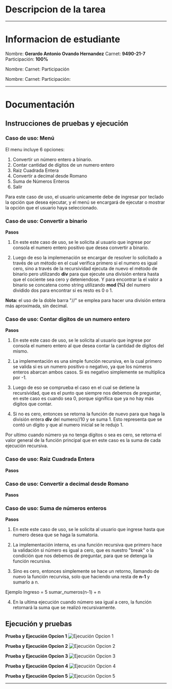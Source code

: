 # Descripcion de la tarea 


***

# Informacion de estudiante
Nombre: **Gerardo Antonio Ovando Hernandez**
Carnet: **9490-21-7**
Participación: **100%**

Nombre:
Carnet:
Participación

Nombre: 
Carnet:
Participación: 

***

# Documentación

## Instrucciones de pruebas y ejecución

### Caso de uso: Menú 
El menu incluye 6 opciones: 

1. Convertir un número entero a binario. 
2. Contar cantidad de dígitos de un numero entero
3. Raiz Cuadrada Entera
4. Convertir a decimal desde Romano
5. Suma de Números Enteros
6. Salir

Para este caso de uso, el usuario unicamente debe de ingresar por teclado la opción que desea ejecutar, y el menú se encargará de ejecutar o mostrar la opción que el usuario haya seleccionado. 

### Caso de uso: Convertir a binario

**Pasos**
1. En este este caso de uso, se le solicita al usuario que ingrese por consola el numero entero positivo que desea convertir a binario. 

2. Luego de eso la implemenación se encargar de resolver lo solicitado a través de un método en el cual verifica primero si el numero es igual cero, sino a través de la recursividad ejecuta de nuevo el método de binario pero utilizando **div** para que ejecute una división entera  hasta que el cociente sea cero y deteniendose. Y para encontrar la el valor a binario se concatena como string utilizando **mod (%)** del numero dividido dos para encontrar si es resto es 0 o 1.  

**Nota:** el uso de la doble barra "//" se emplea para hacer una división entera más aproximada, sin decimal. 


### Caso de uso: Contar digitos de un numero entero

**Pasos**
1. En este este caso de uso, se le solicita al usuario que ingrese por consola el numero entero al que desea contar la cantidad de dígitos del mismo. 

2. La implementación es una simple función recursiva, en la cual primero se valida si es un numero positivo o negativo, ya que los números enteros abarcan ambos casos. Si es negativo simplemente se multiplica por -1. 
   
3. Luego de eso se comprueba el caso en el cual se detiene la recursividad, que es el punto que siempre nos debemos de preguntar, en este caso es cuando sea 0, porque significa que ya no hay más digitos que contar. 

4. Si no es cero, entonces se retorna la función de nuevo para que haga la división entera **div** del numero//10 y se suma 1. Esto representa que se contó un dígito y que al numero inicial se le redujo 1. 

Por ultimo cuando número ya no tenga dígitos o sea es cero, se retorna el valor general de la función principal que en este caso es la suma de cada ejecución recursiva. 


### Caso de uso: Raiz Cuadrada Entera
**Pasos**



### Caso de uso: Convertir a decimal desde Romano
**Pasos**



### Caso de uso: Suma de números enteros 
**Pasos**

1. En este este caso de uso, se le solicita al usuario que ingrese hasta que numero desea que se haga la sumatoria. 

2. La implementación interna, es una función recursiva que primero hace la validación si número es igual a cero, que es nuestro "break" o la condición que nos debemos de preguntar, para que se detenga la función recursiva. 
   
3. Sino es cero, entonces simplemente se hace un retorno, llamando de nuevo la función recurvisa, solo que haciendo una resta de **n-1** y sumarlo a n. 

Ejemplo 
Ingreso = 5
sumar_numeros(n-1) + n 

4. En la ultima ejecución cuando número sea igual a cero, la función retornará la suma que se realizó recursivamente. 


## Ejecución y pruebas


**Prueba y Ejecución Opcion 1**
![Ejecución Opcion 1](https://raw.githubusercontent.com/govandoh/Repo_Tareas/main/Tarea%202/source/Opcion1_Binario.png)

**Prueba y Ejecución Opcion 2**
![Ejecución Opcion 2](https://raw.githubusercontent.com/govandoh/Repo_Tareas/main/Tarea%202/source/Opcion2_ContarDigitos.png)

**Prueba y Ejecución Opcion 3**
![Ejecución Opcion 3](https://raw.githubusercontent.com/govandoh/Repo_Tareas/main/Tarea%202/source/Opcion3_RaizEntera.png)

**Prueba y Ejecución Opcion 4**
![Ejecución Opcion 4](https://raw.githubusercontent.com/govandoh/Repo_Tareas/main/Tarea%202/source/Opcion4_DecimalToRomano.png)

**Prueba y Ejecución Opcion 5**
![Ejecución Opcion 5](https://github.com/govandoh/Repo_Tareas/blob/main/Tarea%202/source/Opcion5_SumaEnteros.png)
*** 
